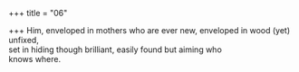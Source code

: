 +++
title = "06"

+++
Him, enveloped in mothers who are ever new, enveloped in wood (yet)  unfixed,  
set in hiding though brilliant, easily found but aiming who  
knows where.  